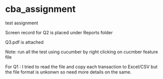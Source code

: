 # cba_assignment
test assignment

Screen record for Q2 is placed under Reports folder

Q3.pdf is attached


Note: run all the test using cucumber by right clicking on cucmber feature file

For Q1 : I tried to read the file and copy each transaction to Excel/CSV but the file format is unkonwn so need more details on the same.


